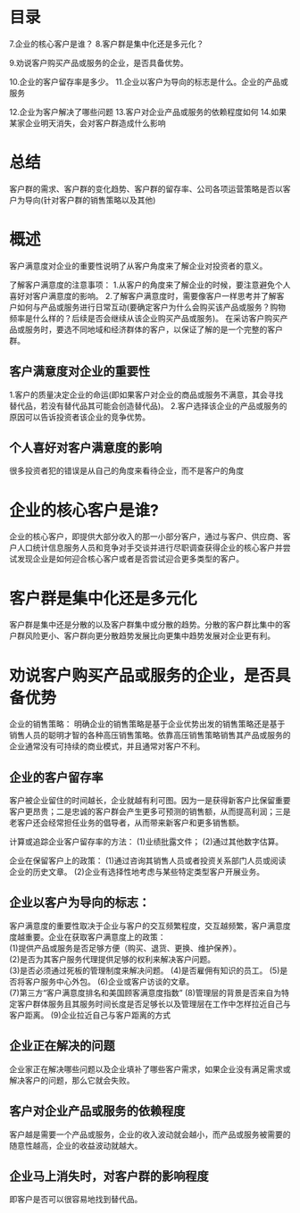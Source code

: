 # 目录
7.企业的核心客户是谁？
8.客户群是集中化还是多元化？

9.劝说客户购买产品或服务的企业，是否具备优势。

10.企业的客户留存率是多少。
11.企业以客户为导向的标志是什么。企业的产品或服务

12.企业为客户解决了哪些问题
13.客户对企业产品或服务的依赖程度如何
14.如果某家企业明天消失，会对客户群造成什么影响

# 总结
客户群的需求、客户群的变化趋势、客户群的留存率、公司各项运营策略是否以客户为导向(针对客户群的销售策略以及其他)

# 概述
客户满意度对企业的重要性说明了从客户角度来了解企业对投资者的意义。

了解客户满意度的注意事项：
1.从客户的角度来了解企业的时候，要注意避免个人喜好对客户满意度的影响。
2.了解客户满意度时，需要像客户一样思考并了解客户如何与产品或服务进行日常互动(要确定客户为什么会购买该产品或服务？购物频率是什么样的？后续是否会继续从该企业购买产品或服务)。
  在采访客户购买产品或服务时，要选不同地域和经济群体的客户，以保证了解的是一个完整的客户群。

## 客户满意度对企业的重要性
1.客户的质量决定企业的命运(即如果客户对企业的商品或服务不满意，其会寻找替代品，若没有替代品其可能会创造替代品)。
2.客户选择该企业的产品或服务的原因可以告诉投资者该企业的竞争优势。

## 个人喜好对客户满意度的影响
很多投资者犯的错误是从自己的角度来看待企业，而不是客户的角度

# 企业的核心客户是谁?
企业的核心客户，即提供大部分收入的那一小部分客户，通过与客户、供应商、客户人口统计信息服务人员和竞争对手交谈并进行尽职调查获得企业的核心客户并尝试发现企业是如何迎合核心客户或者是否尝试迎合更多类型的客户。
 
# 客户群是集中化还是多元化
客户群是集中还是分散的以及客户群集中或分散的趋势。分散的客户群比集中的客户群风险更小、客户群向更分散趋势发展比向更集中趋势发展对企业更有利。

# 劝说客户购买产品或服务的企业，是否具备优势
企业的销售策略：
明确企业的销售策略是基于企业优势出发的销售策略还是基于销售人员的聪明才智的各种高压销售策略。依靠高压销售策略销售其产品或服务的企业通常没有可持续的商业模式，并且通常对客户不利。

## 企业的客户留存率
客户被企业留住的时间越长，企业就越有利可图。因为一是获得新客户比保留重要客户更昂贵；二是忠诚的客户群会产生更多可预测的销售额，从而提高利润；三是老客户还会经常担任业务的倡导者，从而带来新客户和更多销售额。

计算或追踪企业客户留存率的方法：
  (1)业绩批露文件；
  (2)通过其他数字估算。  

企业在保留客户上的政策：
  (1)通过咨询其销售人员或者投资关系部门人员或阅读企业的历史文章。
  (2)企业有选择性地考虑与某些特定类型客户开展业务。
    
## 企业以客户为导向的标志：
客户满意度的重要性取决于企业与客户的交互频繁程度，交互越频繁，客户满意度度越重要。企业在获取客户满意度上的政策：   
  (1)提供产品或服务是否足够方便（购买、退货、更换、维护保养）。    
  (2)是否为其客户服务代理提供足够的权利来解决客户问题。   
  (3)是否必须通过死板的管理制度来解决问题。
  (4)是否雇佣有知识的员工。 
  (5)是否将客户服务中心外包。
  (6)企业或客户访谈的文章。     
  (7)第三方“客户满意度排名和美国顾客满意度指数”
  (8)管理层的背景是否来自为特定客户群体服务且其服务时间长度是否足够长以及管理层在工作中怎样拉近自己与客户距离。 
  (9)企业拉近自己与客户距离的方式



## 企业正在解决的问题
企业家正在解决哪些问题以及企业填补了哪些客户需求，如果企业没有满足需求或解决客户的问题，那么它就会失败。
## 客户对企业产品或服务的依赖程度
客户越是需要一个产品或服务，企业的收入波动就会越小，而产品或服务被需要的随意性越高，企业的收益波动就越大。    
## 企业马上消失时，对客户群的影响程度
即客户是否可以很容易地找到替代品。   